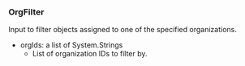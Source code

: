### OrgFilter
Input to filter objects assigned to one of the specified organizations.

- orgIds: a list of System.Strings
  - List of organization IDs to filter by.
